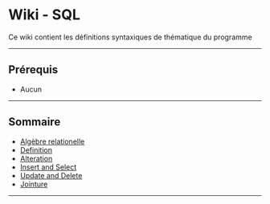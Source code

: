 # Wiki - SQL

Ce wiki contient les définitions syntaxiques de thématique du programme
___

## Prérequis

* Aucun

___

## Sommaire

* [Algèbre relationelle](https://github.com/seeren-training/SQL/wiki/01)
* [Definition](https://github.com/seeren-training/SQL/wiki/02)
* [Alteration](https://github.com/seeren-training/SQL/wiki/03)
* [Insert and Select](https://github.com/seeren-training/SQL/wiki/04)
* [Update and Delete](https://github.com/seeren-training/SQL/wiki/05)
* [Jointure](https://github.com/seeren-training/SQL/wiki/06)

___

